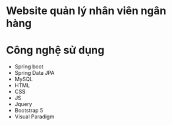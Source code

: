 # Website quản lý nhân viên ngân hàng

# Công nghệ sử dụng
- Spring boot
- Spring Data JPA
- MySQL
- HTML
- CSS
- JS
- Jquery
- Bootstrap 5
- Visual Paradigm
